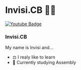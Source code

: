

<!--
**invisicb/invisicb** is a ✨ _special_ ✨ repository because its `README.md` (this file) appears on your GitHub profile.
-->

# Invisi.CB :man_technologist:

[![Youtube Badge](https://img.shields.io/badge/-YouTube-c14438?style=flat-square&logo=YouTube&logoColor=white&link=https://www.youtube.com/channel/UCFPKix5PCAFJLypRA3WOwDA)](https://www.youtube.com/channel/UCFPKix5PCAFJLypRA3WOwDA)

### Invisi.CB

My name is Invisi and...

- ⚖️ I realy like to learn
- 🧪 Currently studying Assembly
